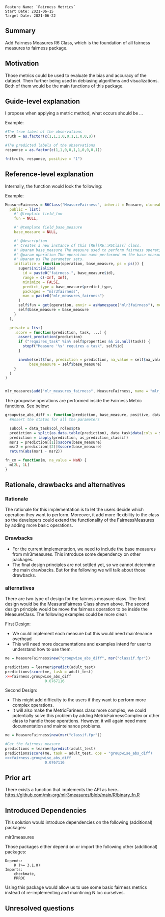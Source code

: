 ```
Feature Name: `Fairness Metrics`
Start Date: 2021-06-15
Target Date: 2021-06-22
```

## Summary
[summary]: #summary

Add Fairness Measures R6 Class, which is the foundation of all fairness measures to fairness package.

## Motivation
[motivation]: #motivation
Those metrics could be used to evaluate the bias and accuracy of the dataset. Then further being used in debiasing algorithms and visualizations. Both of them would be the main functions of this package.

## Guide-level explanation
[guide-level-explanation]: #guide-level-explanation

I propose when applying a metric method, what occurs should be ...

Example:
```r
#The true label of the observations
truth = as.factor(c(1,1,1,0,0,1,1,0,0,0))

#The predicted labels of the observations
response = as.factor(c(1,1,0,0,1,1,0,0,0,1))

fn(truth, response, positive = "1")
```

## Reference-level explanation
[reference-level-explanation]: #reference-level-explanation

Internally, the function would look the following:

Example:
```r
MeasureFairness = R6Class("MeasureFairness", inherit = Measure, cloneable = FALSE,
  public = list(
    #' @template field_fun
    fun = NULL,

    #' @template field_base_measure
    base_measure = NULL,

    #' @description
    #' Creates a new instance of this [R6][R6::R6Class] class.
    #' @param base_measure The measure used to perform fairness operations.
    #' @param operation The operation name performed on the base measures.
    #' @param ps The parameter sets.
    initialize = function(operation, base_measure, ps = ps()) {
      super$initialize(
        id = paste0("fairness.", base_measure$id),
        range = c(-Inf, Inf),
        minimize = FALSE,
        predict_type = base_measure$predict_type,
        packages = "mlr3fairness",
        man = paste0("mlr_measures_fairness")
      )
      self$fun = get(operation, envir = asNamespace("mlr3fairness"), mode = "function")
      self$base_measure = base_measure
    }
  ),

  private = list(
    .score = function(prediction, task, ...) {
      assert_prediction(prediction)
      if ("requires_task" %in% self$properties && is.null(task)) {
        stopf("Measure '%s' requires a task", self$id)
      }

      invoke(self$fun, prediction = prediction, na_value = self$na_value, data_task = task,
           base_measure = self$base_measure)
    }
  )
)


mlr_measures$add("mlr_measures_fairness", MeasureFairness, name = "mlr_measures_fairness")
```

The groupwise operations are performed inside the Fairness Metric functions. See below:
```r
groupwise_abs_diff <- function(prediction, base_measure, positive, data_task, response = NULL, ...){
  #Assert the status for all the parameters

  subcol = data_task$col_roles$pta
  prediction = split(as.data.table(prediction), data_task$data(cols = subcol))
  prediction = lapply(prediction, as_prediction_classif)
  msr1 = prediction[[1]]$score(base_measure)
  msr2 = prediction[[2]]$score(base_measure)
  return(abs(msr1 - msr2))

fn_cm = function(m, na_value = NaN) {
  m[2L, 1L]
}
```

## Rationale, drawbacks and alternatives
[rationale-and-alternatives]: #rationale-and-alternatives

### Rationale
The rationale for this implementation is to let the users decide which operation they want to perform. Moreover, it add more flexibility to the class so the developers could extend the functionality of the FairnessMeasures by adding more basic operations.

### Drawbacks
* For the current implementation, we need to include the base measures from mlr3measures. This introduce some dependency on other packages.
* The final design principles are not settled yet, so we cannot determine the main drawbacks. But for the following we will talk about those drawbacks.

### alternatives
There are two type of design for the fairness measure class. The first design would be the MeasureFairness Class shown above. The second design principle would be move the fairness operation to be inside the MeasureClass. The following examples could be more clear:

First Design:
* We could implement each measure but this would need maintenance overhead
* This will need more documentations and examples intend for user to understand how to use them.
```r
me = MeasureFairness$new("groupwise_abs_diff", msr("classif.fpr"))

predictions = learner$predict(adult_test)
predictions$score(me, task = adult_test)
>>>fairness.groupwise_abs_diff 
                  0.0767116 
```

Second Design:
* This might add difficulty to the users if they want to perform more complex operations.
* It will also make the MetricFariness class more complex, we could potentially solve this problem by adding MetricFairnessComplex or other class to handle those operations. However, it will again need more documentation and mainteinance problems.
```r
me = MeasureFairness$new(msr("classif.fpr"))

#Get the fairness measure
predictions = learner$predict(adult_test)
predictions$score(me, task = adult_test, ops = "groupwise_abs_diff)
>>>fairness.groupwise_abs_diff 
                  0.0767116 
```

## Prior art
[prior-art]: #prior-art

There exists a function that implements the API as here...
https://github.com/mlr-org/mlr3measures/blob/main/R/binary_fn.R

## Introduced Dependencies
This solution would introduce dependencies on the following (additional) packages:

mlr3measures

Those packages either depend on or import the following other (additional) packages:
```
Depends:
    R (>= 3.1.0)
Imports:
    checkmate,
    PRROC
```
Using this package would allow us to use some basic fairness metrics instead of re-implementing and maintining
N loc ourselves.


## Unresolved questions
[unresolved-questions]: #unresolved-questions

